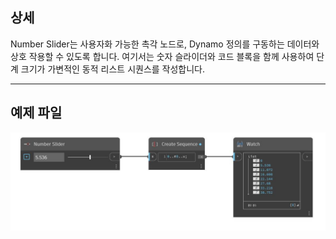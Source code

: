 ## 상세
Number Slider는 사용자화 가능한 촉각 노드로, Dynamo 정의를 구동하는 데이터와 상호 작용할 수 있도록 합니다. 여기서는 숫자 슬라이더와 코드 블록을 함께 사용하여 단계 크기가 가변적인 동적 리스트 시퀀스를 작성합니다.
___
## 예제 파일

![Number Slider](./CoreNodeModels.Input.DoubleSlider_img.jpg)

